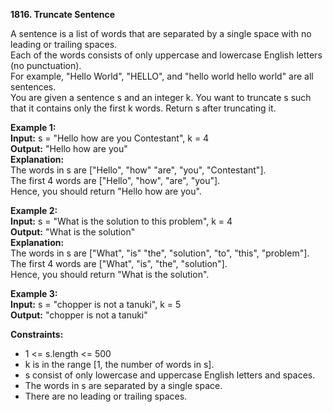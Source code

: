 **1816. Truncate Sentence**

A sentence is a list of words that are separated by a single space with no leading or trailing spaces.   
Each of the words consists of only uppercase and lowercase English letters (no punctuation).   
For example, "Hello World", "HELLO", and "hello world hello world" are all sentences.   
You are given a sentence s and an integer k. You want to truncate s such that it contains only the first k words. Return s after truncating it.  

**Example 1:**   
**Input:** s = "Hello how are you Contestant", k = 4  
**Output:** "Hello how are you"  
**Explanation:**  
The words in s are ["Hello", "how" "are", "you", "Contestant"].  
The first 4 words are ["Hello", "how", "are", "you"].  
Hence, you should return "Hello how are you".  

**Example 2:**  
**Input:** s = "What is the solution to this problem", k = 4  
**Output:** "What is the solution"  
**Explanation:**  
The words in s are ["What", "is" "the", "solution", "to", "this", "problem"].  
The first 4 words are ["What", "is", "the", "solution"].  
Hence, you should return "What is the solution".  

**Example 3:**  
**Input:** s = "chopper is not a tanuki", k = 5  
**Output:** "chopper is not a tanuki"  

**Constraints:**  
- 1 <= s.length <= 500
- k is in the range [1, the number of words in s].
- s consist of only lowercase and uppercase English letters and spaces.
- The words in s are separated by a single space.
- There are no leading or trailing spaces.
